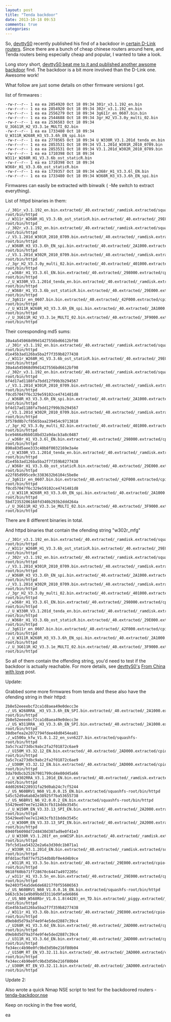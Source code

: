 ```yaml
---
layout: post
title: "Tenda backdoor"
date: 2013-10-18 09:53
comments: true
categories: 
---
```


So, [devttyS0][1] recently published his find of a backdoor in [certain D-Link routers][2].
Since there are a bunch of cheap chinese routers around here, and Tenda 
routers being especially cheap and popular, I wanted to take a look.

Long story short, [devttyS0 beat me to it and published another awsome backdoor][3]
find. The backdoor is a bit more involved than the D-Link one. Awesome work!

What follow are just some details on other firmware versions I got.

list  of firmwares :
```
-rw-r--r-- 1 ea ea 2854920 Oct 18 09:34 301r_v3.1.192_en.bin
-rw-r--r-- 1 ea ea 2854920 Oct 18 09:34 302r_v3.1.192_en.bin
-rw-r--r-- 1 ea ea 2556279 Oct 18 09:34 3g611r_en_0607.bin.bin
-rw-r--r-- 1 ea ea 2544688 Oct 18 09:34 3gr_H2_V3.3.0y_multi_02.bin
-rw-r--r-- 1 ea ea 2536583 Oct 18 09:34 U_3G611R_H2_V3.3.1e_MULTI_02.bin
-rw-r--r-- 1 ea ea 1733480 Oct 18 09:34 U_W311R_W268R_H3_V3.3.6h_EN_spi.bin
-rw-r--r-- 1 ea ea 2778565 Oct 18 09:34 U_W330R_V3.1.201d_tenda_en.bin
-rw-r--r-- 1 ea ea 2853531 Oct 18 09:34 V3.1.201d_W301R_2010_0709.bin
-rw-r--r-- 1 ea ea 2853531 Oct 18 09:34 V3.1.201d_W302R_2010_0709.bin
-rw-r--r-- 1 ea ea 1710398 Oct 18 09:34 W311r_W268R_H1_V3.3.6b_ost_staticR.bin
-rw-r--r-- 1 ea ea 1710398 Oct 18 09:34 W368r_H1_V3.3.6b_ost_staticR.bin
-rw-r--r-- 1 ea ea 1739357 Oct 18 09:34 w368r_H1_V3.3.6l_EN.bin
-rw-r--r-- 1 ea ea 1733480 Oct 18 09:34 W368R_H3_V3.3.6h_EN_spi.bin
```
Firmwares can easily be extracted with binwalk ( -Me switch to extract everything).

List of httpd binaries in them:
```
./_301r_v3.1.192_en.bin.extracted/_40.extracted/_ramdisk.extracted/squashfs-root/bin/httpd
./_W311r_W268R_H1_V3.3.6b_ost_staticR.bin.extracted/_40.extracted/_29E000.extracted/cpio-root/bin/httpd
./_302r_v3.1.192_en.bin.extracted/_40.extracted/_ramdisk.extracted/squashfs-root/bin/httpd
./_V3.1.201d_W301R_2010_0709.bin.extracted/_40.extracted/_ramdisk.extracted/squashfs-root/bin/httpd
./_W368R_H3_V3.3.6h_EN_spi.bin.extracted/_40.extracted/_2A1000.extracted/cpio-root/bin/httpd
./_V3.1.201d_W302R_2010_0709.bin.extracted/_40.extracted/_ramdisk.extracted/squashfs-root/bin/httpd
./_3gr_H2_V3.3.0y_multi_02.bin.extracted/_40.extracted/_401000.extracted/cpio-root/bin/httpd
./_w368r_H1_V3.3.6l_EN.bin.extracted/_40.extracted/_298000.extracted/cpio-root/bin/httpd
./_U_W330R_V3.1.201d_tenda_en.bin.extracted/_40.extracted/_ramdisk.extracted/squashfs-root/bin/httpd
./_W368r_H1_V3.3.6b_ost_staticR.bin.extracted/_40.extracted/_29E000.extracted/cpio-root/bin/httpd
./_3g611r_en_0607.bin.bin.extracted/_40.extracted/_42F000.extracted/cpio-root/bin/httpd
./_U_W311R_W268R_H3_V3.3.6h_EN_spi.bin.extracted/_40.extracted/_2A1000.extracted/cpio-root/bin/httpd
./_U_3G611R_H2_V3.3.1e_MULTI_02.bin.extracted/_40.extracted/_3F9000.extracted/cpio-root/bin/httpd
```

Their coresponding md5 sums:
```
30a4a545068d99d1427556bd6612bf98  ./_301r_v3.1.192_en.bin.extracted/_40.extracted/_ramdisk.extracted/squashfs-root/bin/httpd
d1e45b3ad126ba5ba2f7f359b8277438  ./_W311r_W268R_H1_V3.3.6b_ost_staticR.bin.extracted/_40.extracted/_29E000.extracted/cpio-root/bin/httpd
30a4a545068d99d1427556bd6612bf98  ./_302r_v3.1.192_en.bin.extracted/_40.extracted/_ramdisk.extracted/squashfs-root/bin/httpd
bf4d17ad1188fa7bdd12f99b3b294567  ./_V3.1.201d_W301R_2010_0709.bin.extracted/_40.extracted/_ramdisk.extracted/squashfs-root/bin/httpd
f0cd57047f6c329e59102ce4741481d8  ./_W368R_H3_V3.3.6h_EN_spi.bin.extracted/_40.extracted/_2A1000.extracted/cpio-root/bin/httpd
bf4d17ad1188fa7bdd12f99b3b294567  ./_V3.1.201d_W302R_2010_0709.bin.extracted/_40.extracted/_ramdisk.extracted/squashfs-root/bin/httpd
3f578d8b7cf8565baa239454c9713818  ./_3gr_H2_V3.3.0y_multi_02.bin.extracted/_40.extracted/_401000.extracted/cpio-root/bin/httpd
bce9466a9bb018bd32a9dacb3a8c0487  ./_w368r_H1_V3.3.6l_EN.bin.extracted/_40.extracted/_298000.extracted/cpio-root/bin/httpd
890a83d5aee333c40b8f0032169e3a4e  ./_U_W330R_V3.1.201d_tenda_en.bin.extracted/_40.extracted/_ramdisk.extracted/squashfs-root/bin/httpd
d1e45b3ad126ba5ba2f7f359b8277438  ./_W368r_H1_V3.3.6b_ost_staticR.bin.extracted/_40.extracted/_29E000.extracted/cpio-root/bin/httpd
a22f85d995ce9c3383632b6104c5be8e  ./_3g611r_en_0607.bin.bin.extracted/_40.extracted/_42F000.extracted/cpio-root/bin/httpd
f0cd57047f6c329e59102ce4741481d8  ./_U_W311R_W268R_H3_V3.3.6h_EN_spi.bin.extracted/_40.extracted/_2A1000.extracted/cpio-root/bin/httpd
5bd72353206168fd340b293b2ddd264a  ./_U_3G611R_H2_V3.3.1e_MULTI_02.bin.extracted/_40.extracted/_3F9000.extracted/cpio-root/bin/httpd
```
There are 8 different binaries in total.

And httpd binaries  that contain the ofending string "w302r_mfg"
```
./_301r_v3.1.192_en.bin.extracted/_40.extracted/_ramdisk.extracted/squashfs-root/bin/httpd
./_W311r_W268R_H1_V3.3.6b_ost_staticR.bin.extracted/_40.extracted/_29E000.extracted/cpio-root/bin/httpd
./_302r_v3.1.192_en.bin.extracted/_40.extracted/_ramdisk.extracted/squashfs-root/bin/httpd
./_V3.1.201d_W301R_2010_0709.bin.extracted/_40.extracted/_ramdisk.extracted/squashfs-root/bin/httpd
./_W368R_H3_V3.3.6h_EN_spi.bin.extracted/_40.extracted/_2A1000.extracted/cpio-root/bin/httpd
./_V3.1.201d_W302R_2010_0709.bin.extracted/_40.extracted/_ramdisk.extracted/squashfs-root/bin/httpd
./_3gr_H2_V3.3.0y_multi_02.bin.extracted/_40.extracted/_401000.extracted/cpio-root/bin/httpd
./_w368r_H1_V3.3.6l_EN.bin.extracted/_40.extracted/_298000.extracted/cpio-root/bin/httpd
./_U_W330R_V3.1.201d_tenda_en.bin.extracted/_40.extracted/_ramdisk.extracted/squashfs-root/bin/httpd
./_W368r_H1_V3.3.6b_ost_staticR.bin.extracted/_40.extracted/_29E000.extracted/cpio-root/bin/httpd
./_3g611r_en_0607.bin.bin.extracted/_40.extracted/_42F000.extracted/cpio-root/bin/httpd
./_U_W311R_W268R_H3_V3.3.6h_EN_spi.bin.extracted/_40.extracted/_2A1000.extracted/cpio-root/bin/httpd
./_U_3G611R_H2_V3.3.1e_MULTI_02.bin.extracted/_40.extracted/_3F9000.extracted/cpio-root/bin/httpd
```

So all of them contain the offending string, you'd need to test if the backdoor is actually reachable.
For more details, see [devttyS0's][1] [From China with love][3] post.

Update:

Grabbed some more firmwares from tenda and these also have the ofending string in their httpd:

```
2b8e52eeeebcf2ca1d8aea49e0decc3e  ./_US_W268RRA__H3_V3.3.6h_EN_SPI.bin.extracted/_40.extracted/_2A1000.extracted/cpio-root/bin/httpd
2b8e52eeeebcf2ca1d8aea49e0decc3e  ./_US_W311RRA__H3_V3.3.6h_EN_SPI.bin.extracted/_40.extracted/_2A1000.extracted/cpio-root/bin/httpd
38dbefea2e2072794fdee48d0454ea81  ./_w1500a_kfw_V1.0.1.22_en_svn6227.bin.extracted/squashfs-root/bin/httpd
3a5c7ca273dbc9abc2fa2f01872c6ae9  ./_U150M_V3.32.12_EN.bin.extracted/_40.extracted/_2AD000.extracted/cpio-root/bin/httpd
3a5c7ca273dbc9abc2fa2f01872c6ae9  ./_U300M_V3.32.12_EN.bin.extracted/_40.extracted/_2AD000.extracted/cpio-root/bin/httpd
3da70dbcb25267981799cd4e80d45a66  ./_U_W302RRA_V3.1.201d_EN.bin.extracted/_40.extracted/_ramdisk.extracted/squashfs-root/bin/httpd
4dd02694228931fa29d0ab24c7cf5244  ./_US_N60BRV1_N60_V1.0.0.15_EN.bin.extracted/squashfs-root/bin/httpd
545c52d9a6ab82e38925f7ba53655738  ./_US_N6BRV1_N6_V2.0.0.2_EN.bin.extracted/squashfs-root/bin/httpd
55429ee07ee7e12463cfb31bdde3545c  ./_U_W150M_EN_V3.33.13_SPI_EN.bin.extracted/_40.extracted/_2A2000.extracted/cpio-root/bin/httpd
55429ee07ee7e12463cfb31bdde3545c  ./_U_W300M_EN_V3.33.13_SPI_EN.bin.extracted/_40.extracted/_2A2000.extracted/cpio-root/bin/httpd
6940fb6098d7248430d307ad9e0f41e3  ./_U_W330R_V3.1.201f_en_onWISP.bin.extracted/_40.extracted/_ramdisk.extracted/squashfs-root/bin/httpd
7bfc5d1aa54322e2a6a3d30dc1b071a1  ./_W330R_V3.1.201d_EN.bin.extracted/_40.extracted/_ramdisk.extracted/squashfs-root/bin/httpd
8fdd1acfb877e75254db8bf0e4d4b9ce  ./_W311R_H1_V3.3.5o.bin.extracted/_40.extracted/_29E000.extracted/cpio-root/bin/httpd
9618f60bb71ff28670c6447a4972205c  ./_w311r_H1_V3.3.5n_en.bin.extracted/_40.extracted/_29E000.extracted/cpio-root/bin/httpd
9e2403f54a5de6de68217f0f55606563  ./_US_N60BRV1_N60_V1.0.0.16_EN.bin.extracted/squashfs-root/bin/httpd
b663cb3e1e9b09bdd33116d9fade6866  ./_US_N80_W568Rbr_V1.0.1.8(4428)_en_TD.bin.extracted/_piggy.extracted/_3D8000.extracted/cpio-root/bin/httpd
d1e45b3ad126ba5ba2f7f359b8277438  ./_W311r_H1_V3.3.6b.bin.extracted/_40.extracted/_29E000.extracted/cpio-root/bin/httpd
d9eb8d5d79a3f4e9f4e5ded2887c39c4  ./_U268R_H1_V3.3.6d_EN.bin.extracted/_40.extracted/_2AD000.extracted/cpio-root/bin/httpd
d9eb8d5d79a3f4e9f4e5ded2887c39c4  ./_U311R_H1_V3.3.6d_EN.bin.extracted/_40.extracted/_2AD000.extracted/cpio-root/bin/httpd
fe34ecc4b90e0fc9bd3d50e216f80b04  ./_U150M_RT_EN_V3.32.11.bin.extracted/_40.extracted/_2AD000.extracted/cpio-root/bin/httpd
fe34ecc4b90e0fc9bd3d50e216f80b04  ./_U300M_RT_EN_V3.32.11.bin.extracted/_40.extracted/_2AD000.extracted/cpio-root/bin/httpd
```

Update 2:

Also wrote a quick Nmap NSE script to test for the backdoored routers - [tenda-backdoor.nse][4]


Keep on rocking in the free world,

ea

[1]: https://twitter.com/devttyS0/
[2]: http://www.devttys0.com/2013/10/reverse-engineering-a-d-link-backdoor/
[3]: http://www.devttys0.com/2013/10/from-china-with-love/
[4]: https://github.com/ea/nmap-scripts/blob/master/tenda-backdoor.nse